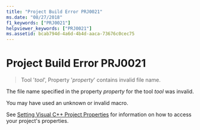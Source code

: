 ```yaml
---
title: "Project Build Error PRJ0021"
ms.date: "08/27/2018"
f1_keywords: ["PRJ0021"]
helpviewer_keywords: ["PRJ0021"]
ms.assetid: bcab794d-4a6d-4b4d-aaca-73676c0cec75
---
```

# Project Build Error PRJ0021

> Tool '*tool*', Property '*property*' contains invalid file name.

The file name specified in the property *property* for the tool *tool* was invalid.

You may have used an unknown or invalid macro.

See [Setting Visual C++ Project Properties](../../ide/working-with-project-properties.md) for information on how to access your project's properties.